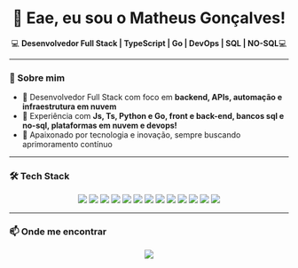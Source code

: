 <h1 align="center">👋 Eae, eu sou o Matheus Gonçalves!</h1>

<p align="center">
  💻 <strong>Desenvolvedor Full Stack | TypeScript | Go | DevOps | SQL | NO-SQL</strong>💻
</p>

---

### 🚀 Sobre mim
- 🔹 Desenvolvedor Full Stack com foco em **backend, APIs, automação e infraestrutura em nuvem**
- 🔹 Experiência com **Js, Ts, Python e Go, front e back-end, bancos sql e no-sql, plataformas em nuvem e devops!**  
- 🔹 Apaixonado por tecnologia e inovação, sempre buscando aprimoramento contínuo

---

### 🛠️ Tech Stack  
<p align="center">
  <img src="https://img.shields.io/badge/Node.js-339933?style=for-the-badge&logo=nodedotjs&logoColor=white">
  <img src="https://img.shields.io/badge/NestJS-E0234E?style=for-the-badge&logo=nestjs&logoColor=white">
  <img src="https://img.shields.io/badge/Jest-C21325?style=for-the-badge&logo=jest&logoColor=white">
  <img src="https://img.shields.io/badge/PostgreSQL-316192?style=for-the-badge&logo=postgresql&logoColor=white">
  <img src="https://img.shields.io/badge/Redis-DC382D?style=for-the-badge&logo=redis&logoColor=white">
  <img src="https://img.shields.io/badge/React-20232A?style=for-the-badge&logo=react&logoColor=61DAFB">
  <img src="https://img.shields.io/badge/Ant%20Design-0170FE?style=for-the-badge&logo=antdesign&logoColor=white">
  <img src="https://img.shields.io/badge/AWS-232F3E?style=for-the-badge&logo=amazonaws&logoColor=white">
  <img src="https://img.shields.io/badge/OpenShift-EE0000?style=for-the-badge&logo=redhatopenshift&logoColor=white">
  <img src="https://img.shields.io/badge/Kubernetes-326CE5?style=for-the-badge&logo=kubernetes&logoColor=white">
  <img src="https://img.shields.io/badge/Docker-2496ED?style=for-the-badge&logo=docker&logoColor=white">
  <img src="https://img.shields.io/badge/DevOps-blue?style=for-the-badge">
  <img src="https://img.shields.io/badge/Go-00ADD8?style=for-the-badge&logo=go&logoColor=white">
</p>

---

### 📫 Onde me encontrar  
<p align="center">
  <a href="https://www.linkedin.com/in/matheussouza-goncalves">
    <img src="https://img.shields.io/badge/LinkedIn-0A66C2?style=for-the-badge&logo=linkedin&logoColor=white">
  </a>
</p>
